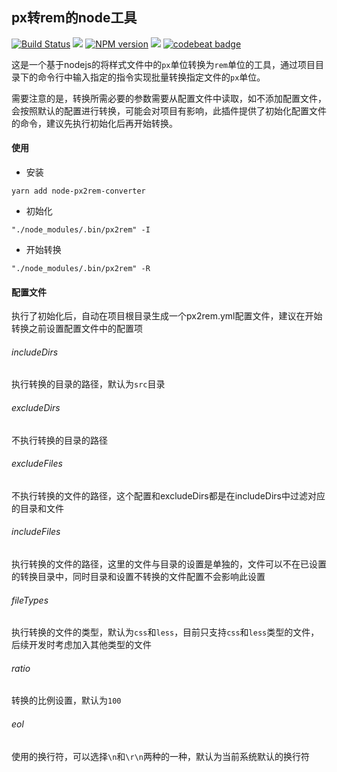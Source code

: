 ## px转rem的node工具

[![Build Status](https://travis-ci.com/sunqian1991/node-px2rem.svg?branch=master)](https://travis-ci.com/sunqian1991/node-px2rem.svg?branch=master)
[![](https://img.shields.io/badge/license-MIT-000000.svg)](https://github.com/sunqian1991/node-px2rem/blob/master/LICENSE)
[![NPM version](https://img.shields.io/npm/v/node-px2rem-converter.svg)](https://www.npmjs.com/package/node-px2rem-converter)
[![](https://img.shields.io/npm/dt/node-px2rem-converter.svg)](https://www.npmjs.com/package/node-px2rem-converter)
[![codebeat badge](https://codebeat.co/badges/9df154c4-38b7-42b9-820e-ebfd2c60c416)](https://codebeat.co/projects/github-com-sunqian1991-node-px2rem-master)

这是一个基于nodejs的将样式文件中的`px`单位转换为`rem`单位的工具，通过项目目录下的命令行中输入指定的指令实现批量转换指定文件的`px`单位。

需要注意的是，转换所需必要的参数需要从配置文件中读取，如不添加配置文件，会按照默认的配置进行转换，可能会对项目有影响，此插件提供了初始化配置文件的命令，建议先执行初始化后再开始转换。

#### 使用

- 安装
```shell
yarn add node-px2rem-converter
```

- 初始化
```shell
"./node_modules/.bin/px2rem" -I
```

- 开始转换
```shell
"./node_modules/.bin/px2rem" -R
```

#### 配置文件
执行了初始化后，自动在项目根目录生成一个px2rem.yml配置文件，建议在开始转换之前设置配置文件中的配置项

###### includeDirs
执行转换的目录的路径，默认为`src`目录

###### excludeDirs
不执行转换的目录的路径

###### excludeFiles
不执行转换的文件的路径，这个配置和excludeDirs都是在includeDirs中过滤对应的目录和文件

###### includeFiles
执行转换的文件的路径，这里的文件与目录的设置是单独的，文件可以不在已设置的转换目录中，同时目录和设置不转换的文件配置不会影响此设置

###### fileTypes
执行转换的文件的类型，默认为`css`和`less`，目前只支持`css`和`less`类型的文件，后续开发时考虑加入其他类型的文件

###### ratio
转换的比例设置，默认为`100`

###### eol
使用的换行符，可以选择`\n`和`\r\n`两种的一种，默认为当前系统默认的换行符